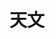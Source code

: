---
title: 天文
tag: [guide, api, astronomy, overview]
layout: guide-overview
description: 天文API提供了全球任意地点未来60天的日出日落、太阳高度角、月升月落和月相数据，
permalink: /docs/api/astronomy/
ref: 0-api-astronomy
---